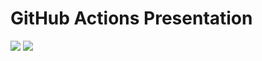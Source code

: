 # GitHub Actions Presentation

![](https://github.com/troy0820/github-actions-presentation/workflows/Go-test/badge.svg)
![](https://github.com/troy0820/github-actions-presentation/workflows/Go-build/badge.svg)

